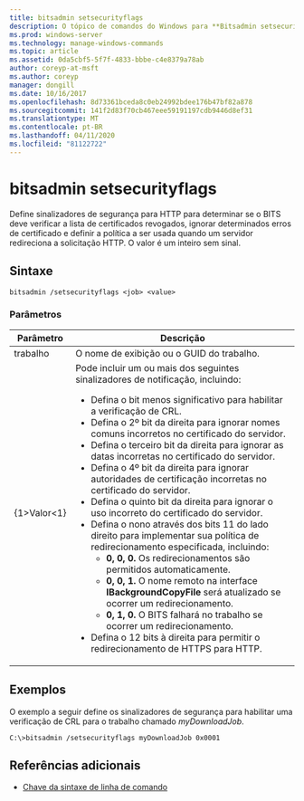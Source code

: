 ```yaml
---
title: bitsadmin setsecurityflags
description: O tópico de comandos do Windows para **Bitsadmin setsecurityflags**, que define sinalizadores de segurança para http para determinar se o bits deve verificar a lista de certificados revogados, ignorar determinados erros de certificado e definir a política a ser usada quando um servidor redireciona a solicitação HTTP.
ms.prod: windows-server
ms.technology: manage-windows-commands
ms.topic: article
ms.assetid: 0da5cbf5-5f7f-4833-bbbe-c4e8379a78ab
author: coreyp-at-msft
ms.author: coreyp
manager: dongill
ms.date: 10/16/2017
ms.openlocfilehash: 8d73361bceda8c0eb24992bdee176b47bf82a878
ms.sourcegitcommit: 141f2d83f70cb467eee59191197cdb9446d8ef31
ms.translationtype: MT
ms.contentlocale: pt-BR
ms.lasthandoff: 04/11/2020
ms.locfileid: "81122722"
---
```

# <a name="bitsadmin-setsecurityflags"></a>bitsadmin setsecurityflags

Define sinalizadores de segurança para HTTP para determinar se o BITS deve verificar a lista de certificados revogados, ignorar determinados erros de certificado e definir a política a ser usada quando um servidor redireciona a solicitação HTTP. O valor é um inteiro sem sinal.

## <a name="syntax"></a>Sintaxe

```
bitsadmin /setsecurityflags <job> <value>
```

### <a name="parameters"></a>Parâmetros

| Parâmetro | Descrição |
| -------------- | -------------- |
| trabalho | O nome de exibição ou o GUID do trabalho. |
| {1&gt;Valor&lt;1} | Pode incluir um ou mais dos seguintes sinalizadores de notificação, incluindo:<ul><li>Defina o bit menos significativo para habilitar a verificação de CRL.</li><li>Defina o 2º bit da direita para ignorar nomes comuns incorretos no certificado do servidor.</li><li>Defina o terceiro bit da direita para ignorar as datas incorretas no certificado do servidor.</li><li>Defina o 4º bit da direita para ignorar autoridades de certificação incorretas no certificado do servidor.</li><li>Defina o quinto bit da direita para ignorar o uso incorreto do certificado do servidor.</li><li>Defina o nono através dos bits 11 do lado direito para implementar sua política de redirecionamento especificada, incluindo:<ul><li>**0, 0, 0.** Os redirecionamentos são permitidos automaticamente.</li><li>**0, 0, 1.** O nome remoto na interface **IBackgroundCopyFile** será atualizado se ocorrer um redirecionamento.</li><li>**0, 1, 0.** O BITS falhará no trabalho se ocorrer um redirecionamento.</li></ul></li><li>Defina o 12 bits à direita para permitir o redirecionamento de HTTPS para HTTP.</li></ul> |

## <a name="examples"></a>Exemplos

O exemplo a seguir define os sinalizadores de segurança para habilitar uma verificação de CRL para o trabalho chamado *myDownloadJob*.

```
C:\>bitsadmin /setsecurityflags myDownloadJob 0x0001
```

## <a name="additional-references"></a>Referências adicionais

- [Chave da sintaxe de linha de comando](command-line-syntax-key.md)